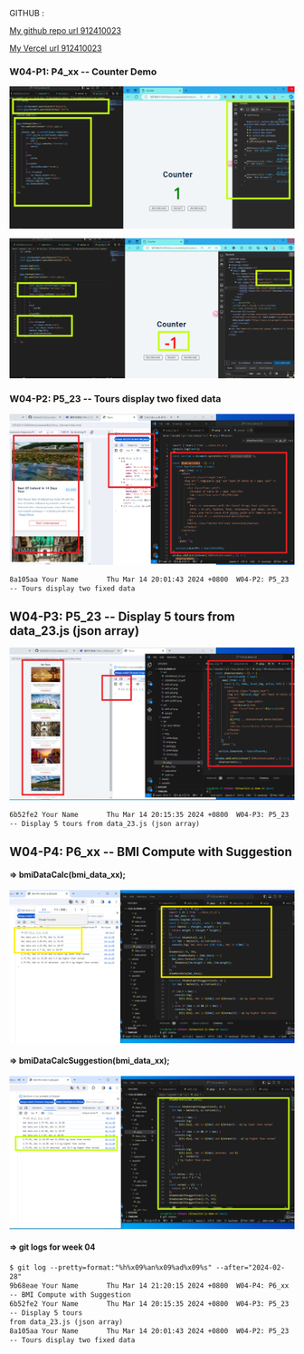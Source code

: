 GITHUB :

[My github repo url 912410023](https://github.com/0x55xx5/1122-js-demo-23)

[My Vercel url 912410023](https://1121-sweb-demo-912410023.vercel.app/)

### W04-P1: P4_xx -- Counter Demo
 
![](w04-p1-1.png)
 
![](w04-p1-2.png)

### W04-P2: P5_23 -- Tours display two fixed data

![](w04-p2.png)

```
8a105aa Your Name       Thu Mar 14 20:01:43 2024 +0800  W04-P2: P5_23 -- Tours display two fixed data
```

## W04-P3: P5_23 -- Display 5 tours from data_23.js (json array)

![](w04-p3.png)

```
6b52fe2 Your Name       Thu Mar 14 20:15:35 2024 +0800  W04-P3: P5_23 -- Display 5 tours from data_23.js (json array)

```

## W04-P4: P6_xx -- BMI Compute with Suggestion

#### => bmiDataCalc(bmi_data_xx);

![](w04-p401.png)

#### => bmiDataCalcSuggestion(bmi_data_xx);

![](w04-p402.png)

#### => git logs for week 04

```
$ git log --pretty=format:"%h%x09%an%x09%ad%x09%s" --after="2024-02-28"
9b68eae Your Name       Thu Mar 14 21:20:15 2024 +0800  W04-P4: P6_xx -- BMI Compute with Suggestion
6b52fe2 Your Name       Thu Mar 14 20:15:35 2024 +0800  W04-P3: P5_23 -- Display 5 tours
from data_23.js (json array)
8a105aa Your Name       Thu Mar 14 20:01:43 2024 +0800  W04-P2: P5_23 -- Tours display two fixed data
```
